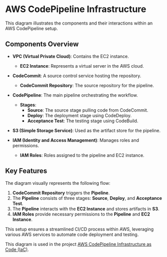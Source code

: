 # AWS CodePipeline Infrastructure

This diagram illustrates the components and their interactions within an AWS CodePipeline setup.

## Components Overview

- **VPC (Virtual Private Cloud)**: Contains the EC2 instance.

  - **EC2 Instance**: Represents a virtual server in the AWS cloud.

- **CodeCommit**: A source control service hosting the repository.

  - **CodeCommit Repository**: The source repository for the pipeline.

- **CodePipeline**: The main pipeline orchestrating the workflow.

  - **Stages**:
    - **Source**: The source stage pulling code from CodeCommit.
    - **Deploy**: The deployment stage using CodeDeploy.
    - **Acceptance Test**: The testing stage using CodeBuild.

- **S3 (Simple Storage Service)**: Used as the artifact store for the pipeline.

- **IAM (Identity and Access Management)**: Manages roles and permissions.
  - **IAM Roles**: Roles assigned to the pipeline and EC2 instance.

## Key Features

The diagram visually represents the following flow:

1. **CodeCommit Repository** triggers the **Pipeline**.
2. The **Pipeline** consists of three stages: **Source**, **Deploy**, and **Acceptance Test**.
3. The **Pipeline** interacts with the **EC2 Instance** and stores artifacts in **S3**.
4. **IAM Roles** provide necessary permissions to the **Pipeline** and **EC2 Instance**.

This setup ensures a streamlined CI/CD process within AWS, leveraging various AWS services to automate code deployment and testing.

This diagram is used in the project [AWS CodePipeline Infrastructure as Code (IaC)](https://github.com/DimitryZH/cloudformation-codepipeline).
